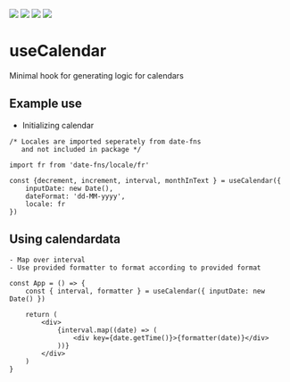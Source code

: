 ![](https://img.shields.io/badge/Coverage-100%25-83A603.svg?logo=jest&logoColor=white&color=blue&prefix=$coverage$) ![](https://img.shields.io/badge/Coverage-100%25-83A603.svg?prefix=$statements$) ![](https://img.shields.io/badge/Coverage-100%25-83A603.svg?prefix=$functions$) ![](https://img.shields.io/badge/Coverage-100%25-83A603.svg?logo=jest&logoColor=white&color=blue&prefix=$lines$)

# useCalendar

Minimal hook for generating logic for calendars

## Example use

-   Initializing calendar

```
/* Locales are imported seperately from date-fns
   and not included in package */

import fr from 'date-fns/locale/fr'

const {decrement, increment, interval, monthInText } = useCalendar({
    inputDate: new Date(),
    dateFormat: 'dd-MM-yyyy',
    locale: fr
})

```

## Using calendardata

    - Map over interval
    - Use provided formatter to format according to provided format

```
const App = () => {
	const { interval, formatter } = useCalendar({ inputDate: new Date() })

	return (
		<div>
			{interval.map((date) => (
				<div key={date.getTime()}>{formatter(date)}</div>
			))}
		</div>
	)
}

```
